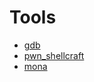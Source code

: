 # Tools
- [gdb](/Tools/gdb.md)
- [pwn_shellcraft](/Tools/pwn_shellcraft.md)
- [mona](/Tools/mona.md)